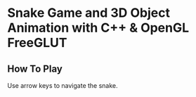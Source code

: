 # Snake Game and 3D Object Animation with C++ & OpenGL FreeGLUT

## How To Play
Use arrow keys to navigate the snake.
